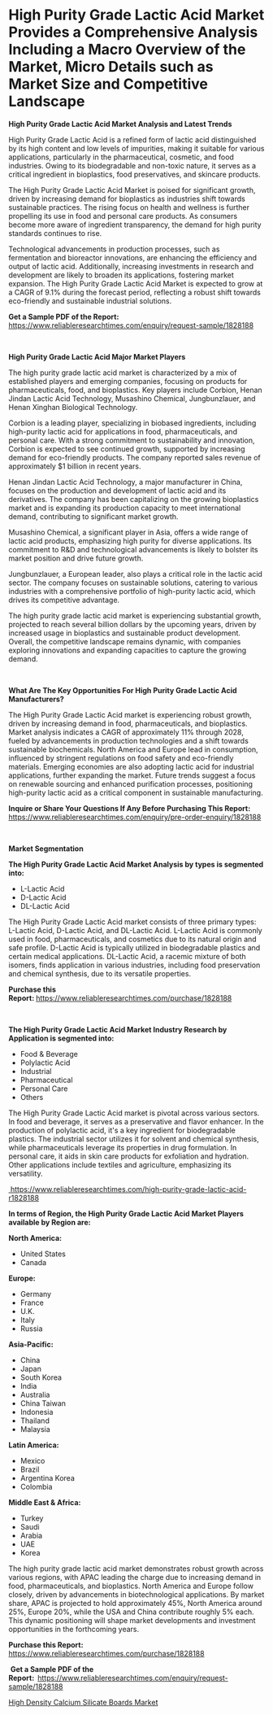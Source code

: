 <p><h1>High Purity Grade Lactic Acid Market Provides a Comprehensive Analysis Including a Macro Overview of the Market, Micro Details such as Market Size and Competitive Landscape</h1></p><p><strong>High Purity Grade Lactic Acid Market Analysis and Latest Trends</strong></p>
<p><p>High Purity Grade Lactic Acid is a refined form of lactic acid distinguished by its high content and low levels of impurities, making it suitable for various applications, particularly in the pharmaceutical, cosmetic, and food industries. Owing to its biodegradable and non-toxic nature, it serves as a critical ingredient in bioplastics, food preservatives, and skincare products.</p><p>The High Purity Grade Lactic Acid Market is poised for significant growth, driven by increasing demand for bioplastics as industries shift towards sustainable practices. The rising focus on health and wellness is further propelling its use in food and personal care products. As consumers become more aware of ingredient transparency, the demand for high purity standards continues to rise.</p><p>Technological advancements in production processes, such as fermentation and bioreactor innovations, are enhancing the efficiency and output of lactic acid. Additionally, increasing investments in research and development are likely to broaden its applications, fostering market expansion. The High Purity Grade Lactic Acid Market is expected to grow at a CAGR of 9.1% during the forecast period, reflecting a robust shift towards eco-friendly and sustainable industrial solutions.</p></p>
<p><strong>Get a Sample PDF of the Report:&nbsp;</strong> <a href="https://www.reliableresearchtimes.com/enquiry/request-sample/1828188?utm_campaign=1940&utm_medium=2&utm_source=Github&utm_content=ia&utm_term=03022025&utm_id=high-purity-grade-lactic-acid">https://www.reliableresearchtimes.com/enquiry/request-sample/1828188</a></p>
<p>&nbsp;</p>
<p><strong>High Purity Grade Lactic Acid Major Market Players</strong></p>
<p><p>The high purity grade lactic acid market is characterized by a mix of established players and emerging companies, focusing on products for pharmaceuticals, food, and bioplastics. Key players include Corbion, Henan Jindan Lactic Acid Technology, Musashino Chemical, Jungbunzlauer, and Henan Xinghan Biological Technology.</p><p>Corbion is a leading player, specializing in biobased ingredients, including high-purity lactic acid for applications in food, pharmaceuticals, and personal care. With a strong commitment to sustainability and innovation, Corbion is expected to see continued growth, supported by increasing demand for eco-friendly products. The company reported sales revenue of approximately $1 billion in recent years.</p><p>Henan Jindan Lactic Acid Technology, a major manufacturer in China, focuses on the production and development of lactic acid and its derivatives. The company has been capitalizing on the growing bioplastics market and is expanding its production capacity to meet international demand, contributing to significant market growth.</p><p>Musashino Chemical, a significant player in Asia, offers a wide range of lactic acid products, emphasizing high purity for diverse applications. Its commitment to R&D and technological advancements is likely to bolster its market position and drive future growth.</p><p>Jungbunzlauer, a European leader, also plays a critical role in the lactic acid sector. The company focuses on sustainable solutions, catering to various industries with a comprehensive portfolio of high-purity lactic acid, which drives its competitive advantage.</p><p>The high purity grade lactic acid market is experiencing substantial growth, projected to reach several billion dollars by the upcoming years, driven by increased usage in bioplastics and sustainable product development. Overall, the competitive landscape remains dynamic, with companies exploring innovations and expanding capacities to capture the growing demand.</p></p>
<p>&nbsp;</p>
<p><strong>What Are The Key Opportunities For High Purity Grade Lactic Acid Manufacturers?</strong></p>
<p><p>The High Purity Grade Lactic Acid market is experiencing robust growth, driven by increasing demand in food, pharmaceuticals, and bioplastics. Market analysis indicates a CAGR of approximately 11% through 2028, fueled by advancements in production technologies and a shift towards sustainable biochemicals. North America and Europe lead in consumption, influenced by stringent regulations on food safety and eco-friendly materials. Emerging economies are also adopting lactic acid for industrial applications, further expanding the market. Future trends suggest a focus on renewable sourcing and enhanced purification processes, positioning high-purity lactic acid as a critical component in sustainable manufacturing.</p></p>
<p><strong>Inquire or Share Your Questions If Any Before Purchasing This Report:</strong> <a href="https://www.reliableresearchtimes.com/enquiry/pre-order-enquiry/1828188?utm_campaign=1940&utm_medium=2&utm_source=Github&utm_content=ia&utm_term=03022025&utm_id=high-purity-grade-lactic-acid">https://www.reliableresearchtimes.com/enquiry/pre-order-enquiry/1828188</a></p>
<p>&nbsp;</p>
<p><strong>Market Segmentation</strong></p>
<p><strong>The High Purity Grade Lactic Acid Market Analysis by types is segmented into:</strong></p>
<p><ul><li>L-Lactic Acid</li><li>D-Lactic Acid</li><li>DL-Lactic Acid</li></ul></p>
<p><p>The High Purity Grade Lactic Acid market consists of three primary types: L-Lactic Acid, D-Lactic Acid, and DL-Lactic Acid. L-Lactic Acid is commonly used in food, pharmaceuticals, and cosmetics due to its natural origin and safe profile. D-Lactic Acid is typically utilized in biodegradable plastics and certain medical applications. DL-Lactic Acid, a racemic mixture of both isomers, finds application in various industries, including food preservation and chemical synthesis, due to its versatile properties.</p></p>
<p><strong>Purchase this Report:&nbsp;</strong><a href="https://www.reliableresearchtimes.com/purchase/1828188?utm_campaign=1940&utm_medium=2&utm_source=Github&utm_content=ia&utm_term=03022025&utm_id=high-purity-grade-lactic-acid">https://www.reliableresearchtimes.com/purchase/1828188</a></p>
<p>&nbsp;</p>
<p><strong>The High Purity Grade Lactic Acid Market Industry Research by Application is segmented into:</strong></p>
<p><ul><li>Food & Beverage</li><li>Polylactic Acid</li><li>Industrial</li><li>Pharmaceutical</li><li>Personal Care</li><li>Others</li></ul></p>
<p><p>The High Purity Grade Lactic Acid market is pivotal across various sectors. In food and beverage, it serves as a preservative and flavor enhancer. In the production of polylactic acid, it's a key ingredient for biodegradable plastics. The industrial sector utilizes it for solvent and chemical synthesis, while pharmaceuticals leverage its properties in drug formulation. In personal care, it aids in skin care products for exfoliation and hydration. Other applications include textiles and agriculture, emphasizing its versatility.</p></p>
<p><a href="https://www.reliableresearchtimes.com/high-purity-grade-lactic-acid-r1828188?utm_campaign=1940&utm_medium=2&utm_source=Github&utm_content=ia&utm_term=03022025&utm_id=high-purity-grade-lactic-acid">&nbsp;https://www.reliableresearchtimes.com/high-purity-grade-lactic-acid-r1828188</a></p>
<p><strong>In terms of Region, the High Purity Grade Lactic Acid Market Players available by Region are:</strong></p>
<p>
    <p> <strong> North America: </strong>
        <ul>
            <li>United States</li>
            <li>Canada</li>
        </ul>
        </p> 
    <p> <strong> Europe: </strong>
        <ul>
            <li>Germany</li>
            <li>France</li>
            <li>U.K.</li>
            <li>Italy</li>
            <li>Russia</li>
        </ul>
        </p> 
    <p> <strong> Asia-Pacific: </strong>
        <ul>
            <li>China</li>
            <li>Japan</li>
            <li>South Korea</li>
            <li>India</li>
            <li>Australia</li>
            <li>China Taiwan</li>
            <li>Indonesia</li>
            <li>Thailand</li>
            <li>Malaysia</li>
        </ul>
        </p> 
    <p> <strong> Latin America: </strong>
        <ul>
            <li>Mexico</li>
            <li>Brazil</li>
            <li>Argentina Korea</li>
            <li>Colombia</li>
        </ul>
        </p> 
    <p> <strong> Middle East & Africa: </strong>
        <ul>
            <li>Turkey</li>
            <li>Saudi</li>
            <li>Arabia</li>
            <li>UAE</li>
            <li>Korea</li>
        </ul>
    </p>
    </p>
<p><p>The high purity grade lactic acid market demonstrates robust growth across various regions, with APAC leading the charge due to increasing demand in food, pharmaceuticals, and bioplastics. North America and Europe follow closely, driven by advancements in biotechnological applications. By market share, APAC is projected to hold approximately 45%, North America around 25%, Europe 20%, while the USA and China contribute roughly 5% each. This dynamic positioning will shape market developments and investment opportunities in the forthcoming years.</p></p>
<p><strong>Purchase this Report: </strong><a href="https://www.reliableresearchtimes.com/purchase/1828188?utm_campaign=1940&utm_medium=2&utm_source=Github&utm_content=ia&utm_term=03022025&utm_id=high-purity-grade-lactic-acid">https://www.reliableresearchtimes.com/purchase/1828188</a></p>
<p>&nbsp;<strong>Get a Sample PDF of the Report:&nbsp;&nbsp;</strong><a href="https://www.reliableresearchtimes.com/enquiry/request-sample/1828188?utm_campaign=1940&utm_medium=2&utm_source=Github&utm_content=ia&utm_term=03022025&utm_id=high-purity-grade-lactic-acid">https://www.reliableresearchtimes.com/enquiry/request-sample/1828188</a></p>
<p><strong></strong></p>
<p><p><a href="https://github.com/hgf64gh/Market-Research-Report-List-1/blob/main/high-density-calcium-silicate-boards-market.md?utm_campaign=1940&utm_medium=2&utm_source=Github&utm_content=ia&utm_term=03022025&utm_id=high-purity-grade-lactic-acid">High Density Calcium Silicate Boards Market</a></p></p>